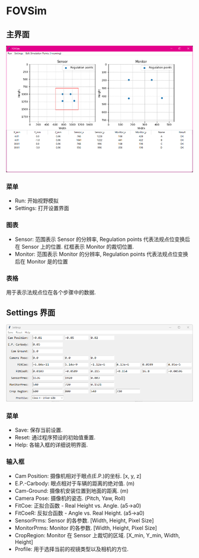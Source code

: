 # FOVSim
## 主界面
![Main Interface](./assets/images/Main%20Interface.png)

### 菜单
- Run: 开始视野模拟
- Settings: 打开设置界面

### 图表
- Sensor: 范围表示 Sensor 的分辨率, Regulation points 代表法规点位变换后在 Sensor 上的位置. 红框表示 Monitor 的裁切位置.
- Monitor: 范围表示 Monitor 的分辨率, Regulation points 代表法规点位变换后在 Monitor 是的位置

### 表格
用于表示法规点位在各个步骤中的数据.

## Settings 界面
![Settings](./assets/images/Settings.png)

### 菜单
- Save: 保存当前设置.
- Reset: 通过程序预设的初始值重置.
- Help: 各输入框的详细说明界面.

### 输入框
- Cam Position: 摄像机相对于眼点(E.P.)的坐标. [x, y, z]
- E.P.-Carbody: 眼点相对于车辆的距离的绝对值. (m)
- Cam-Ground: 摄像机安装位置到地面的距离. (m)
- Camera Pose: 摄像机的姿态. (Pitch, Yaw, Roll)
- FitCoe: 正拟合函数 - Real Height vs. Angle. (a5->a0)
- FitCoeR: 反拟合函数 - Angle vs. Real Height. (a5->a0)
- SensorPrms: Sensor 的各参数. [Width, Height, Pixel Size]
- MonitorPrms: Monitor 的各参数. [Width, Height, Pixel Size]
- CropRegion: Monitor 在 Sensor 上裁切的区域. [X_min, Y_min, Width, Height]
- Profile: 用于选择当前的视镜类型以及相机的方位.
